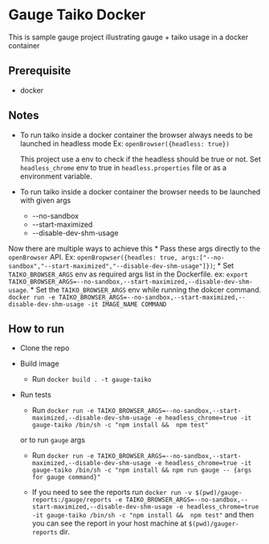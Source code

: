 # Gauge Taiko Docker

This is sample gauge project illustrating gauge + taiko usage in a docker container

## Prerequisite

* docker

## Notes

* To run taiko inside a docker container the browser always needs to be launched in headless mode
    Ex: `openBrowser({headless: true})`

    This project use a env to check if the headless should be true or not. Set `headless_chrome` env to true in `headless.properties` file or as a environment variable.

* To run taiko inside a docker container the browser needs to be launched with given args
    * --no-sandbox
    * --start-maximized
    * --disable-dev-shm-usage

Now there are multiple ways to achieve this
    * Pass these args directly to the `openBrowser` API. Ex: `openBropwser({headles: true, args:["--no-sandbox","--start-maximized","--disable-dev-shm-usage"]})`;
    * Set `TAIKO_BROWSER_ARGS` env as required args list in the Dockerfile. ex: `export TAIKO_BROWSER_ARGS=--no-sandbox,--start-maximized,--disable-dev-shm-usage`.
    * Set the `TAIKO_BROWSER_ARGS` env while running the dokcer command. `docker run -e TAIKO_BROWSER_ARGS=--no-sandbox,--start-maximized,--disable-dev-shm-usage -it IMAGE_NAME COMMAND`

## How to run

* Clone the repo

* Build image
    * Run `docker build . -t gauge-taiko`

* Run tests
    * Run `docker run -e TAIKO_BROWSER_ARGS=--no-sandbox,--start-maximized,--disable-dev-shm-usage -e headless_chrome=true -it gauge-taiko /bin/sh -c "npm install &&  npm test"`

    or to run `gauge` args

    * Run `docker run -e TAIKO_BROWSER_ARGS=--no-sandbox,--start-maximized,--disable-dev-shm-usage -e headless_chrome=true -it gauge-taiko /bin/sh -c "npm install && npm run gauge -- {args for gauge command}"`

    * If you need to see the reports run `docker run -v $(pwd)/gauge-reports:/gauge/reports -e TAIKO_BROWSER_ARGS=--no-sandbox,--start-maximized,--disable-dev-shm-usage -e headless_chrome=true -it gauge-taiko /bin/sh -c "npm install &&  npm test"` and then you can see the report in your host machine at `$(pwd)/gauger-reports` dir.

